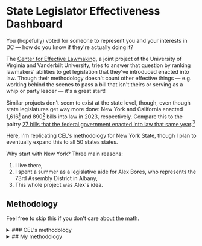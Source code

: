 # State Legislator Effectiveness Dashboard
You (hopefully) voted for someone to represent you and your interests in DC — how do you know if they're actually doing it?

The [Center for Effective Lawmaking](https://thelawmakers.org/), a joint project of the University of Virginia and Vanderbilt University, tries to answer that question by ranking lawmakers' abilities to get legislation that they've introduced enacted into law. Though their methodology doesn't count other effective things — e.g. working behind the scenes to pass a bill that isn't theirs or serving as a whip or party leader — it's a great start!

Similar projucts don't seem to exist at the state level, though, even though state legislatures get way more done:  New York and California enacted 1,616[^1] and 890[^2] bills into law in 2023, respectively. Compare this to the paltry [27 bills that the federal government enacted into law that same year](https://www.nytimes.com/2023/12/19/us/politics/bills-laws-2023-house-congress.html).[^3]

Here, I'm replicating CEL's methodology for New York State, though I plan to eventually expand this to all 50 states states.

Why start with New York? Three main reasons:
1. I live there,
2. I spent a summer as a legislative aide for Alex Bores, who represents the 73rd Assembly District in Albany,
3. This whole project was Alex's idea.

## Methodology
Feel free to skip this if you don't care about the math.

<details>
    <summary>### CEL's methodology</summary>

    I've reproduced CEL's original formula below. It looks like a beast, but it isn't too bad; you just have to know what everything means.

    It has three types of variables:
    - Variables for each lawmaker and session:
        - $i$ for each lawmaker, and
        - $t$ for each session of congress;

    - Variables for how far in the legislative process any given bill makes it:
        - $BILL$ for the number of bills **introduced**,
        - $AIC$ for the number of bills which received **action in committee**,
        - $ABC$ for the number of bills which received **action beyond committee**,
        - $PASS$ for the number of bills which **passed their chamber of origin**, and
        - $LAW$ for the number of bills which passed the other chamber, too, i.e. which where **enacted into law**;

    - and variables that divide and weight bills by their ambition and scope:  
        - $C$ for the number of commemmoritive bills,
            - $C$ bills are weighted by $\alpha = 1$,
        - $S$ for the number of substantive bills,
            - $C$ bills are weighted by $beta = 5$,
        - $SS$ for the number of substantive and significant bills,
            - $SS$ bills are weighted by $\gamma = 10$.[^4]

    With that said, take a deep breath:

    $$LES_{it} = 
    \begin{bmatrix}
        \dfrac{
            \alpha BILL_{it}^C 
            + \beta BILL_{it}^S 
            + \gamma BILL_{it}^{SS}
        }{
            \alpha \sum_{j=1}\limits^{N}BILL_{it}^C 
            + \beta \sum_{j=1}\limits^{N} BILL_{it}^S 
            + \sum_{j=1}\limits^{N} \gamma BILL_{it}^{SS}
        }\\
        \\
        + \dfrac{
            \alpha AIC_{it}^C 
            + \beta AIC_{it}^S 
            + \gamma AIC_{it}^{SS}
        }{
            \alpha \sum_{j=1}\limits^{N}AIC_{it}^C 
            + \beta \sum_{j=1}\limits^{N} AIC_{it}^S 
            + \sum_{j=1}\limits^{N} \gamma AIC_{it}^{SS}
        }\\
        \\
        + \dfrac{
            \alpha ABC_{it}^C 
            + \beta ABC_{it}^S 
            + \gamma ABC_{it}^{SS}
        }{
            \alpha \sum_{j=1}\limits^{N}ABC_{it}^C 
            + \beta \sum_{j=1}\limits^{N} ABC_{it}^S 
            + \sum_{j=1}\limits^{N} \gamma ABC_{it}^{SS}
        }\\
        \\
        + \dfrac{
            \alpha PASS_{it}^C 
            + \beta PASS_{it}^S 
            + \gamma PASS_{it}^{SS}
        }{
            \alpha \sum_{j=1}\limits^{N}PASS_{it}^C 
            + \beta \sum_{j=1}\limits^{N} PASS_{it}^S 
            + \sum_{j=1}\limits^{N} \gamma PASS_{it}^{SS}
        }\\
        \\
        + \dfrac{
            \alpha LAW_{it}^C 
            + \beta LAW_{it}^S 
            + \gamma LAW_{it}^{SS}
        }{
            \alpha \sum_{j=1}\limits^{N}LAW_{it}^C 
            + \beta \sum_{j=1}\limits^{N} LAW_{it}^S 
            + \sum_{j=1}\limits^{N} \gamma LAW_{it}^{SS}
        }
    \end{bmatrix}\begin{bmatrix}
        \dfrac{
            N
        }{
            5
        }\\
    \end{bmatrix}$$

    As CEL notes, the $\dfrac{N}{5}$ factor normalizes the average LES to 1 in each Congress.

    To get from $LES$ to a given legislator's Benchmark Score $\widehat{LES}$, you can use an ordinary least squares regression model to predict a given legislator $i$'s LES in a given congressional session $t$, using the following as predictors:
    - Legislator $i$'s seniority in session $t$,[^5]
    - An indicator variable for if legislator $i$ was a member of the majority party in session $t$,
    - An indicator variable for if legislator $i$ was a committee chair during session $t$, and
    - An indicator variable for if legislator $i$ was a sub-committee chair during session $t$.

    When you write that out as an equation, you get something like this:

    $$
    \widehat{LES}_{it} = \hat\alpha + \beta_{seniority} Seniority_{it} + \beta_{majority}Majority_{it} + \beta{com chair}Com_Chair_{it} + \beta{subcom chair}Subcom_Chair_{it}
    $$
    First, for each Congress, we estimate an Ordinary Least Squares regression model where the dependent variable is Representative i’s LES, and the independent variables are Representative i’s Seniority, an indicator variable for whether she was a member of the majority party, and indicator variables for whether she held a committee and/or subcommittee chair. After estimating the regression coefficients that correspond to each of the independent variables, we generated linear predicted values for each Representative’s LES in the given Congress.

    The predicted value is denoted as the Representative’s “Benchmark Score” that we refer to on the pages of this website. Having identified a Representative’s Benchmark Score, we denote a Representative’s Legislative Effectiveness Score as being “Above Expectations” if the ratio of her Legislative Effectiveness Score to her Benchmark Score is greater than 1.50. We denote a Representative’s Legislative Effectiveness Score as being “Below Expectations” if the ratio of her Legislative Effectiveness Score to her Benchmark Score is less than .50. Finally, we denote a Representative’s Legislative Effectiveness Score as “Meets Expectations” if the ratio of her Legislative Effectiveness Score to her Benchmark Score is between .50 and 1.50. We employ an identical methodology to calculate a Senator’s benchmark score.

</details>

<details>
    <summary>## My methodology</summary>
    Though CEL's methods work wonderfully at the federal level, lots of states have weird little quirks that are important to know! For example, the only "action beyond committee" that ever happens in NY is getting approved. To see how the methodology changes for each state, unfold that state's section below.
    <details>
        <summary> - New York</summary>
        We're going to just start with NY, though I of course have greater ambitions. Thanks to conversations with Alex Bores, I'm making two tweaks to CEL's formula here.
        1. I'm dropping the "action beyond committee" flag — it's probably very helpful at the federal level, but, thanks to my inside source, I know that making it to the floor is tantamount to getting passed. To quote Alex,
        > The only things that happen on the floor other than passing are:
        > 1. A bill is voted down (I've only seen that twice in 2 years)
        > 2. A very minor technical amendment is made unanimously.

        1. Becuase NY's senate passes three times as many bills as their assembly, I'm adding a feature for "passes the other house."
            This is also why, for New York, I'll be presenting Senators and Assemblypeople separately.
    </details>

</details>

## Roadmap
- redo dataset importing to use sql and 
- basic features
    - [ ] Simplest ranking: Number of bills introduced, voted on in committee, passed the house, passed both houses, and signed into law per legislator, standardized by the number of bills that are in each category overall.

    - [ ] Separate bills into substantive and non-substantive, weighting substantive bills 10x. A bill is non-substantive if it is:

        - A home rule bill

        - A chapter amendment

        - An extender

        - A study bill

        do this programmatically with specific text-based cues, or outsource to claude-3-haiku or gpt-4o-mini.

    - [ ] Give credit for bills that are incorporated into the budget or other bills, in a similar way to CEL:
    > 5-gram Jaccard similarity "coupled with criteria accounting for bill length, introduction dates, companion bills, and other idiosyncrasies of the contemporary lawmaking process in Congress.When a bill’s language is substantially included in another law, the bill’s sponsor receives credit for that bill receiving action beyond committee (ABC), passing its chamber of origin (PASS) and becoming law (LAW), even if the standalone sponsored bill did not advance through such stages."
    - or... legiscan API's `sasts` column has a `similar to` option -- look into that


- [ ] Make the scripts automatically update at the end of each session. (shouldn't be hard — cron jobs + lookup tables of when sessions end)
    - how account for extensions/special sessions? is there an api for that? don't want to do manually
    - could also just run it every e.g. month... even tho CEL says bad idea in [their FAQ](https://thelawmakers.org/faq):
    > Q: Why can’t I find out the Legislative Effectiveness Score of a Representative or Senator in the current Congress?
    > 
    > As described on the Methodology page, a Representative’s or Senator’s Legislative Effectiveness Score is a parsimonious metric of how successful she was at moving her agenda items through each of five stages in the legislative process, where each agenda item is coded for substantive significance, in comparison to all other members of the House of Representatives (or Senate). In order to calculate this metric, it is necessary to know how successful each member of the House (or Senate) was at advancing her agenda items through Congress, which can only be ascertained at the conclusion of a given Congress. 
    > 
    > Likewise, one aspect of the coding protocol — identifying whether a bill that was introduced in a Congress is “substantive and significant” — can only be ascertained by consulting Congressional Quarterly publications and Project Vote Smart listings, including those that are published up through the conclusion of the relevant Congress. Hence, it is substantively inappropriate (and technically impossible) to replicate our methodology to calculate Legislative Effectiveness Scores for Representatives (or Senators) who are sitting in a current 2-year Congress before that Congress has concluded.
- [ ] Host this online on my raspberry pi or the UChicago CS department's servers.
- [ ] Generalize the process to other states.

[^1]: This is my own analysis. Replicate it by running `load_datasets.py` for NY in 2023, then counting the number of bills for which 
[^2]: They passed 1,046 bills, but Gavin Newsom vetoed 156, meaning that only 890 were actually enacted. https://calmatters.org/explainers/new-california-laws/.
[^3]: I don't think this is inherent to the federal government's federal-ness: Republicans had a particularly thin majority in 2023, and when you combine this with Kevin McCarthy's notoriously unpopular speakership, an abnormally unproductive year isn't as surprising. An interesting research task for someone who has the time (which may just be future me) is to check this — how many more bills get through when congress isn't so closely contested. Is the margin of party control a significant predictor of the number of bills that a legislature passes? I'd bet it's a significant predictor, but that the relationship isn't totally linear, since a party that's totally in control will just break up into smaller parties. See e.g. the collapse of the Whig Supremacy in England in the 1750s [Whig Supremacy](https://en.wikipedia.org/wiki/Whigs_(British_political_party)#Whig_Supremacy), [Whig Split](https://en.wikipedia.org/wiki/Whig_Split), [Patriot Whigs](https://en.wikipedia.org/wiki/Patriot_Whigs) and the end of the [Era of Good Feelings](https://en.wikipedia.org/wiki/Era_of_Good_Feelings) in the US during the 1824 election.
  Also, are the most closely contested state legislatures also the ones that get the fewest bills passed?

[^4]: This section is lifted mostly from CEL's excellent [Methodology page](https://thelawmakers.org/methodology). It's paraphrased here half because I want you to be able to read it without clicking over, and half because I'm the type of nerd for whom writing the $\LaTeX$ helps me understand.
[^5]: There's a whole [formula for calculating seniority in Congress](https://history.house.gov/Institution/Seniority/Terms-of-Service/), reproduced below if you don't want to click, which I'll replicate for the states.
  A legislator's seniority is defined as their position in an ordered list of all members of their house, where the list is sorted in descending order by:
  /- Number of total terms served (subtracting one term from the number of non-consecutive terms), then
  /- Number of consecutive terms served, then
  /- Alphabetically by last name.